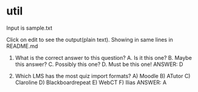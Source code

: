 # util

Input is sample.txt

Click on edit to see the output(plain text). Showing in same lines in README.md

1) What is the correct answer to this question?
A. Is it this one?
B. Maybe this answer?
C. Possibly this one?
D. Must be this one!
ANSWER: D

2) Which LMS has the most quiz import formats?
A) Moodle
B) ATutor
C) Claroline
D) Blackboardrepeat
E) WebCT
F) Ilias
ANSWER: A
